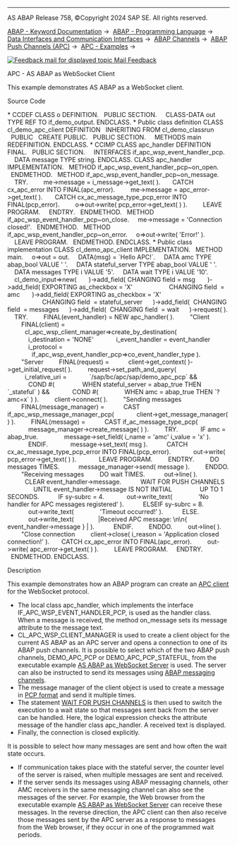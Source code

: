   

* * *

AS ABAP Release 758, ©Copyright 2024 SAP SE. All rights reserved.

[ABAP - Keyword Documentation](https://help.sap.com/doc/abapdocu_758_index_htm/7.58/en-US/abenabap.htm) →  [ABAP - Programming Language](https://help.sap.com/doc/abapdocu_758_index_htm/7.58/en-US/abenabap_reference.htm) →  [Data Interfaces and Communication Interfaces](https://help.sap.com/doc/abapdocu_758_index_htm/7.58/en-US/abenabap_data_communication.htm) →  [ABAP Channels](https://help.sap.com/doc/abapdocu_758_index_htm/7.58/en-US/abenabap_channels.htm) →  [ABAP Push Channels (APC)](https://help.sap.com/doc/abapdocu_758_index_htm/7.58/en-US/abenapc.htm) →  [APC - Examples](https://help.sap.com/doc/abapdocu_758_index_htm/7.58/en-US/abenapc_abexas.htm) → 

 [![](Mail.gif?object=Mail.gif "Feedback mail for displayed topic") Mail Feedback](mailto:f1_help@sap.com?subject=Feedback%20on%20ABAP%20Documentation&body=Document:%20APC%20-%20AS%20ABAP%20as%20WebSocket%20Client%2C%20ABENAPC_WS_CLIENT_ABEXA%2C%20758%0D%0A%0D%0AError:%0D%0A%0D%0A%0D%0A%0D%0ASuggestion%20for%20improvement:)

APC - AS ABAP as WebSocket Client

This example demonstrates AS ABAP as a WebSocket client.

Source Code   

\* CCDEF
CLASS o DEFINITION.
  PUBLIC SECTION.
    CLASS-DATA out TYPE REF TO if\_demo\_output.
ENDCLASS.
\* Public class definition
CLASS cl\_demo\_apc\_client DEFINITION
  INHERITING FROM cl\_demo\_classrun
  PUBLIC
  CREATE PUBLIC.
  PUBLIC SECTION.
    METHODS main REDEFINITION.
ENDCLASS.
\* CCIMP
CLASS apc\_handler DEFINITION FINAL.
  PUBLIC SECTION.
    INTERFACES if\_apc\_wsp\_event\_handler\_pcp.
    DATA message TYPE string.
ENDCLASS.
CLASS apc\_handler IMPLEMENTATION.
  METHOD if\_apc\_wsp\_event\_handler\_pcp~on\_open.
  ENDMETHOD.
  METHOD if\_apc\_wsp\_event\_handler\_pcp~on\_message.
    TRY.
        me->message = i\_message->get\_text( ).
      CATCH cx\_apc\_error INTO FINAL(apc\_error).
        me->message = apc\_error->get\_text( ).
      CATCH cx\_ac\_message\_type\_pcp\_error INTO FINAL(pcp\_error).
        o=>out->write( pcp\_error->get\_text( ) ).
        LEAVE PROGRAM.
    ENDTRY.
  ENDMETHOD.
  METHOD if\_apc\_wsp\_event\_handler\_pcp~on\_close.
    me->message = 'Connection closed!'.
  ENDMETHOD.
  METHOD if\_apc\_wsp\_event\_handler\_pcp~on\_error.
    o=>out->write( 'Error!' ).
    LEAVE PROGRAM.
  ENDMETHOD.
ENDCLASS.
\* Public class implementation
CLASS cl\_demo\_apc\_client IMPLEMENTATION.
  METHOD main.
    o=>out = out.
    DATA(msg) = \`Hello APC!\`.
    DATA amc TYPE abap\_bool VALUE ' '.
    DATA stateful\_server TYPE abap\_bool VALUE ' '.
    DATA messages TYPE i VALUE '5'.
    DATA wait TYPE i VALUE '10'.
    cl\_demo\_input=>new(
      )->add\_field( CHANGING field = msg
      )->add\_field( EXPORTING as\_checkbox = 'X'
                    CHANGING field  = amc
      )->add\_field( EXPORTING as\_checkbox = 'X'
                    CHANGING field  = stateful\_server
     )->add\_field(  CHANGING field  = messages
     )->add\_field(  CHANGING field  = wait
     )->request( ).
    TRY.
        FINAL(event\_handler) = NEW apc\_handler( ).
        "Client
        FINAL(client) =
          cl\_apc\_wsp\_client\_manager=>create\_by\_destination(
            i\_destination = 'NONE'
            i\_event\_handler = event\_handler
            i\_protocol =
              if\_apc\_wsp\_event\_handler\_pcp=>co\_event\_handler\_type ).
        "Server
        FINAL(request) =
          client->get\_context( )->get\_initial\_request( ).
        request->set\_path\_and\_query(
          i\_relative\_uri =
            \`/sap/bc/apc/sap/demo\_apc\_pcp\` &&
            COND #(
               WHEN stateful\_server = abap\_true THEN \`\_stateful\` ) &&
            COND #(
              WHEN amc = abap\_true THEN \`?amc=x\` ) ).
        client->connect( ).
        "Sending messages
        FINAL(message\_manager) =
          CAST if\_apc\_wsp\_message\_manager\_pcp(
            client->get\_message\_manager( ) ).
        FINAL(message) =
          CAST if\_ac\_message\_type\_pcp(
            message\_manager->create\_message( ) ).
        TRY.
            IF amc = abap\_true.
              message->set\_field( i\_name = 'amc' i\_value = 'x' ).
            ENDIF.
            message->set\_text( msg ).
          CATCH cx\_ac\_message\_type\_pcp\_error INTO FINAL(pcp\_error).
            out->write( pcp\_error->get\_text( ) ).
            LEAVE PROGRAM.
        ENDTRY.
        DO messages TIMES.
          message\_manager->send( message ).
        ENDDO.
        "Receiving messages
        DO wait TIMES.
          out->line( ).
          CLEAR event\_handler->message.
          WAIT FOR PUSH CHANNELS
               UNTIL event\_handler->message IS NOT INITIAL
               UP TO 1 SECONDS.
          IF sy-subrc = 4.
            out->write\_text(
              'No handler for APC messages registered' ).
          ELSEIF sy-subrc = 8.
            out->write\_text(
              'Timeout occurred!' ).
          ELSE.
            out->write\_text(
             |Received APC message: \\n\\n{
               event\_handler->message } | ).
          ENDIF.
        ENDDO.
        out->line( ).
        "Close connection
        client->close( i\_reason = 'Application closed connection!' ).
      CATCH cx\_apc\_error INTO FINAL(apc\_error).
        out->write( apc\_error->get\_text( ) ).
        LEAVE PROGRAM.
    ENDTRY.
  ENDMETHOD.
ENDCLASS.

Description   

This example demonstrates how an ABAP program can create an [APC client](https://help.sap.com/doc/abapdocu_758_index_htm/7.58/en-US/abenapc.htm) for the WebSocket protocol.

-   The local class apc\_handler, which implements the interface IF\_APC\_WSP\_EVENT\_HANDLER\_PCP, is used as the handler class. When a message is received, the method on\_message sets its message attribute to the message text.
-   CL\_APC\_WSP\_CLIENT\_MANAGER is used to create a client object for the current AS ABAP as an APC server and opens a connection to one of its ABAP push channels. It is possible to select which of the two ABAP push channels, DEMO\_APC\_PCP or DEMO\_APC\_PCP\_STATEFUL, from the executable example [AS ABAP as WebSocket Server](https://help.sap.com/doc/abapdocu_758_index_htm/7.58/en-US/abenapc_abexa.htm) is used. The server can also be instructed to send its messages using [ABAP messaging channels](https://help.sap.com/doc/abapdocu_758_index_htm/7.58/en-US/abenamc.htm).
-   The message manager of the client object is used to create a message in [PCP format](https://help.sap.com/doc/abapdocu_758_index_htm/7.58/en-US/abenpcp.htm) and send it multiple times.
-   The statement [WAIT FOR PUSH CHANNELS](https://help.sap.com/doc/abapdocu_758_index_htm/7.58/en-US/abapwait_apc.htm) is then used to switch the execution to a wait state so that messages sent back from the server can be handled. Here, the logical expression checks the attribute message of the handler class apc\_handler. A received text is displayed.
-   Finally, the connection is closed explicitly.

It is possible to select how many messages are sent and how often the wait state occurs.

-   If communication takes place with the stateful server, the counter level of the server is raised, when multiple messages are sent and received.
-   If the server sends its messages using ABAP messaging channels, other AMC receivers in the same messaging channel can also see the messages of the server. For example, the Web browser from the executable example [AS ABAP as WebSocket Server](https://help.sap.com/doc/abapdocu_758_index_htm/7.58/en-US/abenapc_abexa.htm) can receive these messages. In the reverse direction, the APC client can then also receive those messages sent by the APC server as a response to messages from the Web browser, if they occur in one of the programmed wait periods.